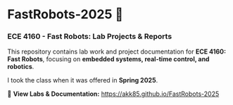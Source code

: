 # **FastRobots-2025 🚀**  
### **ECE 4160 - Fast Robots: Lab Projects & Reports**  

This repository contains lab work and project documentation for **ECE 4160: Fast Robots**, focusing on **embedded systems, real-time control, and robotics**. 

I took the class when it was offered in **Spring 2025**.

🔗 **View Labs & Documentation:** https://akk85.github.io/FastRobots-2025
